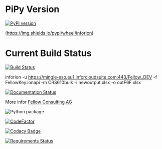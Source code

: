 # PiPy Version 
[![PyPI version](https://badge.fury.io/py/inforion.svg)](https://badge.fury.io/py/inforion)

(https://img.shields.io/pypi/wheel/inforion)
# Current Build Status

[![Build Status](https://dev.azure.com/InforOS/InforION/_apis/build/status/dajor.inforion?branchName=master)](https://dev.azure.com/InforOS/InforION/_build/latest?definitionId=2&branchName=master)



inforion -u https://mingle-sso.eu1.inforcloudsuite.com:443/Fellow_DEV -f FellowKey.ionapi -m CRS610bulk -i newoutput.xlsx -o outF6F.xlsx


[![Documentation Status](https://readthedocs.org/projects/inforion/badge/?version=latest)](https://inforion.readthedocs.io/de/latest/?badge=latest)

More infor [Fellow Consulting AG](https://www.fellow-consulting.com/)

![Python package](https://github.com/dajor/inforion/workflows/Python%20package/badge.svg)

[![CodeFactor](https://www.codefactor.io/repository/github/dajor/inforion/badge/master)](https://www.codefactor.io/repository/github/dajor/inforion/overview/master)

[![Codacy Badge](https://app.codacy.com/project/badge/Grade/51dc66d4b0664f708f3e2480e7ec7b42)](https://www.codacy.com/manual/daniel.jordan/inforion?utm_source=github.com&amp;utm_medium=referral&amp;utm_content=dajor/inforion&amp;utm_campaign=Badge_Grade)


[![Requirements Status](https://requires.io/github/Fellow-Consulting-AG/inforion/requirements.svg?branch=master)](https://requires.io/github/Fellow-Consulting-AG/inforion/requirements/?branch=master)
